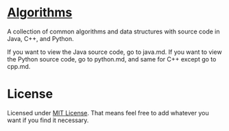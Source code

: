 # [Algorithms](https://github.com/nishantc1527/Algorithms/tree/master/src)

A collection of common algorithms and data structures with source code in Java, C++, and Python.

If you want to view the Java source code, go to java.md. If you want to view the Python source code, go to python.md, and same for C++ except
go to cpp.md.

# License
Licensed under [MIT License](https://opensource.org/licenses/MIT). That means feel free to add whatever you want if you find it necessary.

